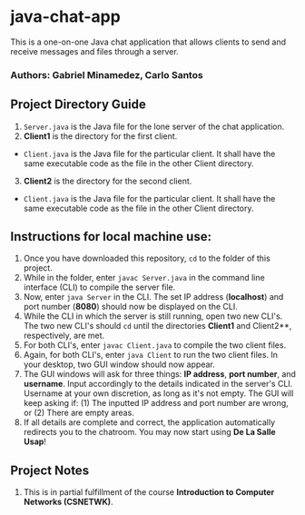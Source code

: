 # java-chat-app
This is a one-on-one Java chat application that allows clients to send and receive messages and files through a server.

### Authors: Gabriel Minamedez, Carlo Santos

## Project Directory Guide
1. `Server.java` is the Java file for the lone server of the chat application.
2. **Client1** is the directory for the first client.
- `Client.java` is the Java file for the particular client. It shall have the same executable code as the file in the other Client directory.
3. **Client2** is the directory for the second client.
- `Client.java` is the Java file for the particular client. It shall have the same executable code as the file in the other Client directory.

## Instructions for local machine use:
1. Once you have downloaded this repository, `cd` to the folder of this project.
2. While in the folder, enter `javac Server.java` in the command line interface (CLI) to compile the server file.
3. Now, enter `java Server` in the CLI. The set IP address (**localhost**) and port number (**8080**) should now be displayed on the CLI.
4. While the CLI in which the server is still running, open two new CLI's. The two new CLI's should `cd` until the directories **Client1** and Client2**, respectively, are met.
5. For both CLI's, enter `javac Client.java` to compile the two client files.
6. Again, for both CLI's, enter `java Client` to run the two client files. In your desktop, two GUI window should now appear.
7. The GUI windows will ask for three things: **IP address**, **port number**, and **username**. Input accordingly to the details indicated in the server's CLI. Username at your own discretion, as long as it's not empty. The GUI will keep asking if: (1) The inputted IP address and port number are wrong, or (2) There are empty areas.
8. If all details are complete and correct, the application automatically redirects you to the chatroom. You may now start using **De La Salle Usap**!

## Project Notes
1. This is in partial fulfillment of the course **Introduction to Computer Networks (CSNETWK)**.